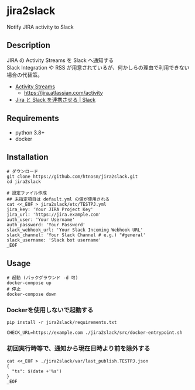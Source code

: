 # jira2slack
Notify JIRA activity to Slack

## Description

JIRA の Activity Streams を Slack へ通知する  
Slack Integration や RSS が用意されているが、何かしらの理由で利用できない場合の代替策。

* [Activity Streams](https://developer.atlassian.com/server/framework/atlassian-sdk/activity-streams/)
    * https://jira.atlassian.com/activity
* [Jira と Slack を連携させる \| Slack](https://slack.com/intl/ja-jp/help/articles/218475657-Jira-%E3%81%A8-Slack-%E3%82%92%E9%80%A3%E6%90%BA%E3%81%95%E3%81%9B%E3%82%8B)

## Requirements

* python 3.8+
* docker

## Installation

```
# ダウンロード
git clone https://github.com/htnosm/jira2slack.git
cd jira2slack

# 設定ファイル作成
## 未指定項目は default.yml の値が使用される
cat <<_EOF > jira2slack/etc/TESTPJ.yml
jira_key: 'Your JIRA Project Key'
jira_url: 'https://jira.example.com'
auth_user: 'Your Username'
auth_password: 'Your Password'
slack_webhook_url: 'Your Slack Incoming Webhook URL'
slack_channel: 'Your Slack Channel # e.g.) "#general'
slack_username: 'Slack bot username'
_EOF
```

## Usage

```
# 起動 (バックグラウンド -d 可)
docker-compose up
# 停止
docker-compose down
```

### Dockerを使用しないで起動する

```
pip install -r jira2slack/requirements.txt

CHECK_URL=https://example.com ./jira2slack/src/docker-entrypoint.sh
```

### 初回実行時等で、通知から現在日時より前を除外する

```
cat <<_EOF > ./jira2slack/var/last_publish.TESTPJ.json
{
  "ts": $(date +'%s')
}
_EOF
```
